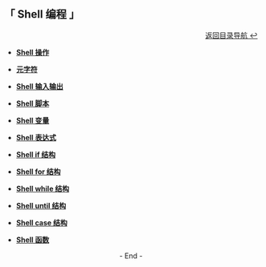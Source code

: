 ## 「 Shell 编程 」

<div align="right">
    <a href="https://github.com/fmw666/Linux#-目录导航">返回目录导航 ↩</a>
</div>

+ **[Shell 操作](Shell%20操作.md)**

+ **[元字符](元字符.md)**

+ **[Shell 输入输出](Shell%20输入输出.md)**

+ **[Shell 脚本](Shell%20脚本.md)**

+ **[Shell 变量](Shell%20变量.md)**

+ **[Shell 表达式](Shell%20表达式.md)**

+ **[Shell if 结构](Shell%20if%20结构.md)**

+ **[Shell for 结构](Shell%20for%20结构.md)**

+ **[Shell while 结构](Shell%20while%20结构.md)**

+ **[Shell until 结构](Shell%20until%20结构.md)**

+ **[Shell case 结构](Shell%20case%20结构.md)**

+ **[Shell 函数](Shell%20函数.md)**

<div align="center">
    - End -
</div>